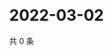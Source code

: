 # 2022-03-02

共 0 条

<!-- BEGIN WEIBO -->
<!-- 最后更新时间 Wed Mar 02 2022 12:18:40 GMT+0800 (China Standard Time) -->

<!-- END WEIBO -->
